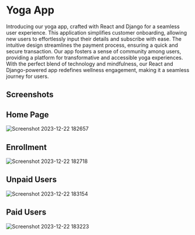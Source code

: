 # Yoga App

Introducing our yoga app, crafted with React and Django for a seamless user experience. This application simplifies customer onboarding, allowing new users to effortlessly input their details and subscribe with ease. The intuitive design streamlines the payment process, ensuring a quick and secure transaction. Our app fosters a sense of community among users, providing a platform for transformative and accessible yoga experiences. With the perfect blend of technology and mindfulness, our React and Django-powered app redefines wellness engagement, making it a seamless journey for users.

## Screenshots

## Home Page
![Screenshot 2023-12-22 182657](https://github.com/Chetan4458/Yoga/assets/111554115/12f1bdfa-71bd-43a4-bb06-99cafe7b4c65)

## Enrollment
![Screenshot 2023-12-22 182718](https://github.com/Chetan4458/Yoga/assets/111554115/d28b3291-1c6b-4605-a069-104d1d552810)

## Unpaid Users
![Screenshot 2023-12-22 183154](https://github.com/Chetan4458/Yoga/assets/111554115/b5c0bbb7-ab4b-40b2-baad-2358353bec55)

## Paid Users
![Screenshot 2023-12-22 183223](https://github.com/Chetan4458/Yoga/assets/111554115/6f3c4f1c-805b-4b19-a88f-39ac0097d7d3)



